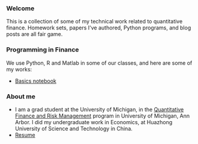 ### Welcome
This is a collection of some of my technical work related to quantitative finance. Homework sets, papers I've authored, Python programs, and blog posts are all fair game.

### Programming in Finance
We use Python, R and Matlab in some of our classes, and here are some of my works:
* [Basics notebook](https://github.com/XQSu/qfrm-python/blob/master/python-basics-notebook.ipynb)

### About me
* I am a grad student at the University of Michigan, in the [Quantitative Finance and Risk Management](https://lsa.umich.edu/math/graduates/quantitative-finance.html) program in University of Michigan, Ann Arbor. I did my undergraduate work in Economics, at Huazhong University of Science and Technology in China.
* [Resume](https://github.com/XQSu/XQSu.github.io/blob/master/Xiangqi%20Su%20Resume.pdf)

